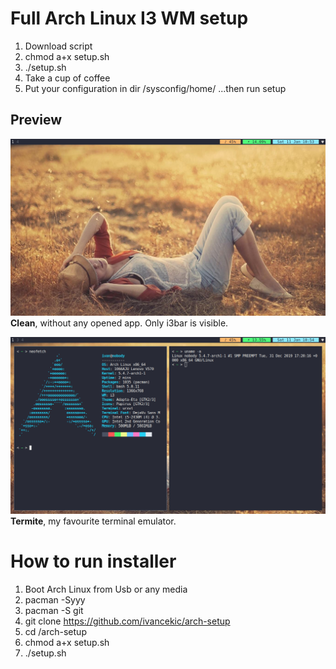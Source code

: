 # Full Arch Linux I3 WM setup

1. Download script
2. chmod a+x setup.sh
3. ./setup.sh
4. Take a cup of coffee
5. Put your configuration in dir /sysconfig/home/ ...then run setup


## Preview
![clean](https://raw.githubusercontent.com/ivancekic/arch-setup/master/cleanpreview.jpg) <br />
**Clean**, without any opened app. Only i3bar is visible. <br />


![termite](https://raw.githubusercontent.com/ivancekic/arch-setup/master/second-screenshot.jpg) <br />
**Termite**, my favourite terminal emulator. <br />


# How to run installer 
1. Boot Arch Linux from Usb or any media
2. pacman -Syyy
3. pacman -S git
4. git clone https://github.com/ivancekic/arch-setup
5. cd /arch-setup
6. chmod a+x setup.sh
7. ./setup.sh


